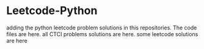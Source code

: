 # Leetcode-Python
adding the python leetcode problem solutions in this repositories. 
The code files are here.
all CTCI problems solutions are here.
some leetcode solutions are here




































































































































































































































































































































































































































































































































































































































































































































































































